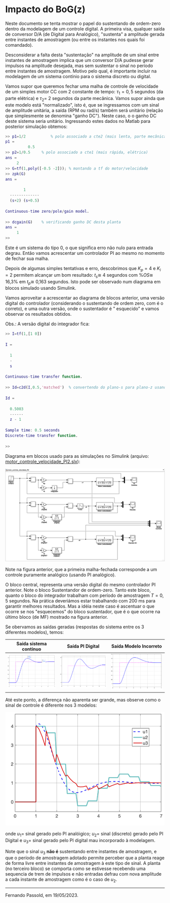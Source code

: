 # Impacto do BoG(z)

Neste documento se tenta mostrar o papel do sustentando de ordem-zero dentro da modelagem de um controle digital. A primeira visa, qualquer saída de conversor D/A (de Digital para Analógico), "sustenta" a amplitude gerada entre instantes de amostragem (ou entre os instantes nos quais foi comandado).

Desconsiderar a falta desta "sustentação" na amplitude de um sinal entre instantes de amostragem implica que um conversor D/A pudesse gerar impulsos na amplitude desejada, mas sem sustentar o sinal no período entre instantes de amostragem. Motivo pelo qual, é importante incluir na modelagem de um sistema contínio para o sistema discreto ou digital.

Vamos supor que queremos fechar uma malha de controle de velocidade de um simples motor CC com 2 constante de tempo: $\tau_1=0,5$ segundos (da parte elétrica) e $\tau_2=$ 2 segundos da parte mecânica. Vamos supor ainda que este modelo está "normalizado", isto é, que se ingressamos com um sinal de amplitude unitária, a saída (RPM ou rad/s) também será unitário (relação que simplesmente se denomina "ganho DC"). Neste caso, o o ganho DC deste sistema seria unitário. Ingressando estes dados no Matlab para posterior simulação obtemos:

```matlab
>> p1=1/2			% polo associado a cte2 (mais lenta, parte mecânica)
p1 =
          0.5
>> p2=1/0.5		% polo associado a cte1 (mais rápida, elétrica)
ans =
     2
>> G=tf(1,poly([-0.5 -2]));	% montando a tf do motor/velocidade
>> zpk(G)
ans =
 
        1
  -------------
  (s+2) (s+0.5)
 
Continuous-time zero/pole/gain model.

>> dcgain(G)	% verificando ganho DC desta planta
ans =
     1
>>
```

Este é um sistema do tipo 0, o que significa erro não nulo para entrada degrau. Então vamos acrescentar um controlador PI ao mesmo no momento de fechar sua malha.

Depois de algumas simples tentativas e erro, descobrimos que $K_p=4$ e $K_i=2$ permitem alcançar um bom resultado: $t_s \cong$ 4 segundos com $\%OS \cong$ 16,3% em $t_p \cong$ 0,163 segundos. Isto pode ser observado num diagrama em blocos simulado usando Simulink.

Vamos aproveitar a acrescentar ao diagrama de blocos anterior, uma versão digital do controlador (considerando o sustentando de ordem zero, com é o correto), e uma outra versão, onde o sustentador é " esquecido" e vamos observar os resultados obtidos.

Obs.: A versão digital do integrador fica:

```matlab 
>> I=tf(1,[1 0])

I =
 
  1
  -
  s
 
Continuous-time transfer function.

>> Id=c2d(I,0.5,'matched')	% convertendo do plano-s para plano-z usando definição de transformada-Z

Id =
 
  0.5003
  ------
  z - 1
 
Sample time: 0.5 seconds
Discrete-time transfer function.

>> 
```

Diagrama em blocos usado para as simulações no Simulink (arquivo: [motor_controle_velocidade_PI2.slx](motor_controle_velocidade_PI2.slx)):

![motor_controle_velocidade_PI2.png](motor_controle_velocidade_PI2.png)

Note na figura anterior, que a primeira malha-fechada corresponde a um controle puramente analógico (usando PI analógico). 

O bloco central, representa uma versão digital do mesmo controlador PI anterior. Note o bloco Sustentandor de ordem-zero. Tanto este bloco, quanto o bloco do integrador trabalham com período de amostragem $T=0,5$ segundos. Na prática deveriámos estar trabalhando com 200 ms  para garantir melhores resultados. Mas a idéia neste caso é ascentuar o que ocorre se nos "esquecemos" do bloco sustentador, que é o que ocorre na último bloco (de MF) mostrado na figura anterior.

Se obervamos as saídas geradas (respostas do sistema entre os 3 diferentes modelos), temos:

| Saída sistema contínuo    | Saída PI Digital          | Saída Modelo Incorreto    |
| ------------------------- | ------------------------- | ------------------------- |
| ![saida1.png](saida1.png) | ![saida2.png](saida2.png) | ![saida3.png](saida3.png) |

Até este ponto, a diferença não aparenta ser grande, mas observe como o sinal de controle é diferente nos 3 modelos:

![sinais_controle.png](sinais_controle.png)

onde $u_1=$ sinal gerado pelo PI analóigico; $u_2=$ sinal (discreto) gerado pelo PI Digital e $u_3=$ sinal gerado pelo PI digital mau incorporado à modelagem.

Note que o sinal $u_3$ **não é** sustentando entre instantes de amostragem, e que o período de amostragem adotado permite perceber que a planta reage de forma livre entre instantes de amostragem à este tipo de sinal. A planta (no terceiro bloco) se comporta como se estivesse recebendo uma sequencia de trem de impulsos e não entradas defrau com nova amplitude a cada instante de amostragem como é o caso de $u_2$.

----

Fernando Passold, em 19/05/2023.

